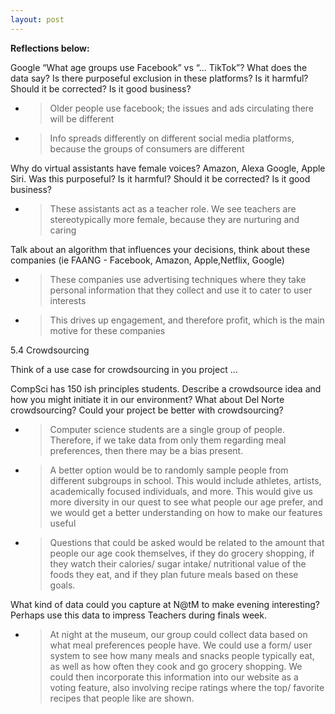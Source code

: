 ```yaml
---
layout: post
---
```

**Reflections below:**

Google “What age groups use Facebook” vs “… TikTok”? What does the data say? Is there purposeful exclusion in these platforms? Is it harmful? Should it be corrected? Is it good business?

  - > Older people use facebook; the issues and ads circulating there will be different

  - > Info spreads differently on different social media platforms, because the groups of consumers are different

Why do virtual assistants have female voices? Amazon, Alexa Google, Apple Siri. Was this purposeful? Is it harmful? Should it be corrected? Is it good business?

  - > These assistants act as a teacher role. We see teachers are stereotypically more female, because they are nurturing and caring

Talk about an algorithm that influences your decisions, think about these companies (ie FAANG - Facebook, Amazon, Apple,Netflix, Google)

  - > These companies use advertising techniques where they take personal information that they collect and use it to cater to user interests

  - > This drives up engagement, and therefore profit, which is the main motive for these companies

5.4 Crowdsourcing

Think of a use case for crowdsourcing in you project …

CompSci has 150 ish principles students. Describe a crowdsource idea and how you might initiate it in our environment? What about Del Norte crowdsourcing? Could your project be better with crowdsourcing?

  - > Computer science students are a single group of people. Therefore, if we take data from only them regarding meal preferences, then there may be a bias present.

  - > A better option would be to randomly sample people from different subgroups in school. This would include athletes, artists, academically focused individuals, and more. This would give us more diversity in our quest to see what people our age prefer, and we would get a better understanding on how to make our features useful

  - > Questions that could be asked would be related to the amount that people our age cook themselves, if they do grocery shopping, if they watch their calories/ sugar intake/ nutritional value of the foods they eat, and if they plan future meals based on these goals.

What kind of data could you capture at N@tM to make evening interesting? Perhaps use this data to impress Teachers during finals week.

  - > At night at the museum, our group could collect data based on what meal preferences people have. We could use a form/ user system to see how many meals and snacks people typically eat, as well as how often they cook and go grocery shopping. We could then incorporate this information into our website as a voting feature, also involving recipe ratings where the top/ favorite recipes that people like are shown.
